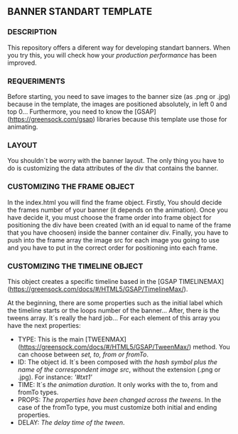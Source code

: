 ## BANNER STANDART TEMPLATE

### DESCRIPTION

This repository offers a diferent way for developing standart banners. When you try this, you will check how your *production performance* has been improved.

### REQUERIMENTS

Before starting, you need to save images to the banner size (as .png or .jpg) because in the template, the images are positioned absolutely, in left 0 and top 0...
Furthermore, you need to know the [GSAP] (https://greensock.com/gsap) libraries because this template use those for animating.

### LAYOUT

You shouldn´t be worry with the banner layout. The only thing you have to do is customizing the data attributes of the div that contains the banner.

### CUSTOMIZING THE FRAME OBJECT

In the index.html you will find the frame object. Firstly, You should decide the frames number of your banner (it depends on the animation). Once you have decide it, you must choose the frame order into frame object for positioning the div have been created (with an id equal to name of the frame that you have choosen) inside the banner container div. Finally, you have to push into the frame array the image src for each image you going to use and you have to put in the correct order for positioning into each frame.

### CUSTOMIZING THE TIMELINE OBJECT

This object creates a specific timeline based in the [GSAP TIMELINEMAX] (https://greensock.com/docs/#/HTML5/GSAP/TimelineMax/).

At the beginning, there are some properties such as the initial label which the timeline starts or the loops number of the banner...
After, there is the tweens array. It´s really the hard job... For each element of this array you have the next properties:

* TYPE: This is the main [TWEENMAX] (https://greensock.com/docs/#/HTML5/GSAP/TweenMax/) method. You can choose between *set, to, from or fromTo*.
* ID: The object id. It´s been composed with *the hash symbol plus the name of the correspondent image src*, without the extension (.png or .jpg). For instance: _'#txt1'_
* TIME: It´s *the animation duration*. It only works with the to, from and fromTo types.
* PROPS: *The properties have been changed across the tweens*. In the case of the fromTo type, you must customize both initial and ending properties.
* DELAY: *The delay time of the tween*.
